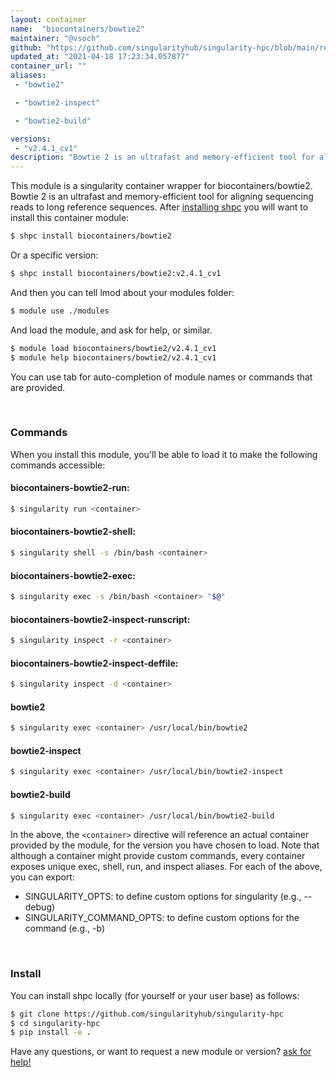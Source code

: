 ```yaml
---
layout: container
name:  "biocontainers/bowtie2"
maintainer: "@vsoch"
github: "https://github.com/singularityhub/singularity-hpc/blob/main/registry/biocontainers/bowtie2/container.yaml"
updated_at: "2021-04-18 17:23:34.057877"
container_url: ""
aliases:
 - "bowtie2"

 - "bowtie2-inspect"

 - "bowtie2-build"

versions:
 - "v2.4.1_cv1"
description: "Bowtie 2 is an ultrafast and memory-efficient tool for aligning sequencing reads to long reference sequences."
---
```


This module is a singularity container wrapper for biocontainers/bowtie2.
Bowtie 2 is an ultrafast and memory-efficient tool for aligning sequencing reads to long reference sequences.
After [installing shpc](#install) you will want to install this container module:

```bash
$ shpc install biocontainers/bowtie2
```

Or a specific version:

```bash
$ shpc install biocontainers/bowtie2:v2.4.1_cv1
```

And then you can tell lmod about your modules folder:

```bash
$ module use ./modules
```

And load the module, and ask for help, or similar.

```bash
$ module load biocontainers/bowtie2/v2.4.1_cv1
$ module help biocontainers/bowtie2/v2.4.1_cv1
```

You can use tab for auto-completion of module names or commands that are provided.

<br>

### Commands

When you install this module, you'll be able to load it to make the following commands accessible:

#### biocontainers-bowtie2-run:

```bash
$ singularity run <container>
```

#### biocontainers-bowtie2-shell:

```bash
$ singularity shell -s /bin/bash <container>
```

#### biocontainers-bowtie2-exec:

```bash
$ singularity exec -s /bin/bash <container> "$@"
```

#### biocontainers-bowtie2-inspect-runscript:

```bash
$ singularity inspect -r <container>
```

#### biocontainers-bowtie2-inspect-deffile:

```bash
$ singularity inspect -d <container>
```


#### bowtie2
       
```bash
$ singularity exec <container> /usr/local/bin/bowtie2
```


#### bowtie2-inspect
       
```bash
$ singularity exec <container> /usr/local/bin/bowtie2-inspect
```


#### bowtie2-build
       
```bash
$ singularity exec <container> /usr/local/bin/bowtie2-build
```



In the above, the `<container>` directive will reference an actual container provided
by the module, for the version you have chosen to load. Note that although a container
might provide custom commands, every container exposes unique exec, shell, run, and
inspect aliases. For each of the above, you can export:

 - SINGULARITY_OPTS: to define custom options for singularity (e.g., --debug)
 - SINGULARITY_COMMAND_OPTS: to define custom options for the command (e.g., -b)

<br>
  
### Install

You can install shpc locally (for yourself or your user base) as follows:

```bash
$ git clone https://github.com/singularityhub/singularity-hpc
$ cd singularity-hpc
$ pip install -e .
```

Have any questions, or want to request a new module or version? [ask for help!](https://github.com/singularityhub/singularity-hpc/issues)